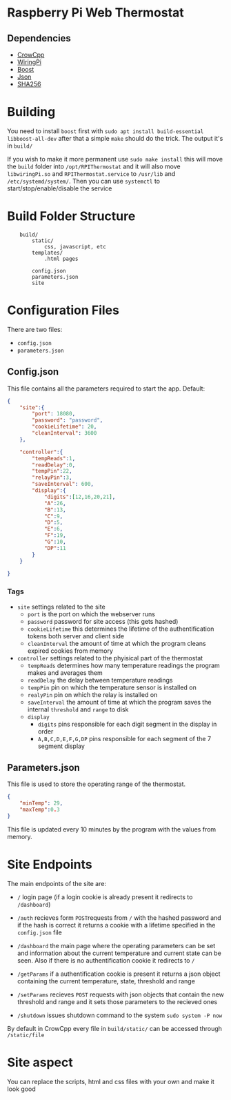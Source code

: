 # Raspberry Pi Web Thermostat

## Dependencies
- [CrowCpp](https://github.com/CrowCpp/Crow)
- [WiringPi](https://github.com/WiringPi/WiringPi)
- [Boost](https://www.boost.org/)
- [Json](https://github.com/nlohmann/json)
- [SHA256](https://github.com/stbrumme/hash-library)

# Building

You need to install `boost` first with `sudo apt install build-essential libboost-all-dev`
after that a simple ` make ` should do the trick. The output it's in `build/`

If you wish to make it more permanent use `sudo make install` this will move the `build` folder into `/opt/RPIThermostat` and it will also move `libwiringPi.so` and `RPIThermostat.service` to `/usr/lib` and `/etc/systemd/system/`. Then you can use `systemctl` to start/stop/enable/disable the service

# Build Folder Structure

```
    build/
        static/
            css, javascript, etc
        templates/
            .html pages

        config.json
        parameters.json
        site

```

# Configuration Files

There are two files: 
- `config.json`
- `parameters.json`

## Config.json

This file contains all the parameters required to start the app. Default:

```json
{
    "site":{
        "port": 18080,
        "password": "password",
        "cookieLifetime": 20,
        "cleanInterval": 3600
    },

    "controller":{
        "tempReads":1,
        "readDelay":0,
        "tempPin":22,
        "relayPin":3,
        "saveInterval": 600,
        "display":{
            "digits":[12,16,20,21],
            "A":26,
            "B":13,
            "C":9,
            "D":5,
            "E":6,
            "F":19,
            "G":10,
            "DP":11
        }
    }
   
}
```

### Tags

- `site` settings related to the site
    - `port` is the port on which the webserver runs
    - `password` password for site access (this gets hashed)
    - `cookieLifetime` this determines the lifetime of the authentification tokens both server and client side
    - `cleanInterval` the amount of time at which the program cleans expired cookies from memory
- `controller` settings related to the phyisical part of the thermostat
    - `tempReads` determines how many temperature readings the program makes and averages them
    - `readDelay` the delay between temperature readings
    - `tempPin` pin on which the temperature sensor is installed on
    - `realyPin` pin on which the relay is installed on
    - `saveInterval` the amount of time at which the program saves the internal `threshold` and `range` to disk
    - `display`
        + `digits` pins responsible for each digit segment in the display in order
        + `A,B,C,D,E,F,G,DP` pins responsible for each segment of the 7 segment display

## Parameters.json

This file is used to store the operating range of the thermostat.

```json
{
    "minTemp": 29,
    "maxTemp":0.3
}
```
This file is updated every 10 minutes by the program with the values from memory.

# Site Endpoints

The main endpoints of the site are:
    
- `/` login page (if a login cookie is already present it redirects to `/dashboard`)
- `/auth` recieves form `POST`requests from `/` with the hashed password and if the hash is correct it returns a cookie with a lifetime specified in the `config.json` file 
- `/dashboard` the main page where the operating parameters can be set and information about the current temperature and current state can be seen. Also if there is no authentification cookie it redirects to `/`

- `/getParams` if a authentification cookie is present it returns a json object containing the current temperature, state, threshold and range
- `/setParams` recieves `POST` requests with json objects that contain the new threshold and range and it sets those parameters to the recieved ones
- `/shutdown` issues shutdown command to the system `sudo system -P now`

By default in CrowCpp every file in `build/static/` can be accessed through `/static/file`

# Site aspect

You can replace the scripts, html and css files with your own and make it look good 